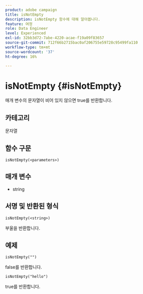 ```yaml
---
product: adobe campaign
title: isNotEmpty
description: isNotEmpty 함수에 대해 알아봅니다.
feature: 여정
role: Data Engineer
level: Experienced
exl-id: 32bb3d72-7abe-4220-acae-f19a09f83657
source-git-commit: 712f66b2715bac0af206755e59728c95499fa110
workflow-type: tm+mt
source-wordcount: '37'
ht-degree: 16%

---
```


# isNotEmpty {#isNotEmpty}

매개 변수의 문자열이 비어 있지 않으면 true를 반환합니다.

## 카테고리

문자열

## 함수 구문

`isNotEmpty(<parameters>)`

## 매개 변수

* string

## 서명 및 반환된 형식

`isNotEmpty(<string>)`

부울을 반환합니다.

## 예제

`isNotEmpty("")`

false를 반환합니다.

`isNotEmpty("hello")`

true를 반환합니다.
